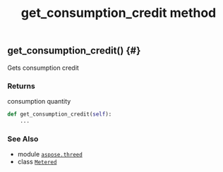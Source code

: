 ﻿---
title: get_consumption_credit method
second_title: Aspose.3D for Python via .NET API References
description: 
type: docs
weight: 20
url: /python-net/aspose.threed/metered/get_consumption_credit/
is_root: false
---

## get_consumption_credit() {#}

Gets consumption credit


### Returns 


consumption quantity


```python
def get_consumption_credit(self):
    ...
```





### See Also
* module [`aspose.threed`](../../)
* class [`Metered`](/3d/python-net/aspose.threed/metered)

